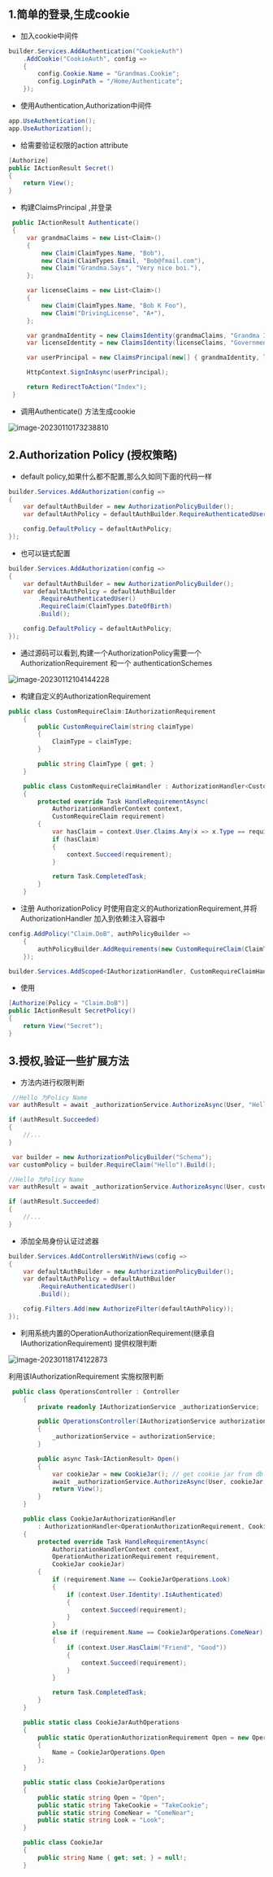 ## 1.简单的登录,生成cookie

- 加入cookie中间件

~~~c#
builder.Services.AddAuthentication("CookieAuth")
    .AddCookie("CookieAuth", config =>
    {
        config.Cookie.Name = "Grandmas.Cookie";
        config.LoginPath = "/Home/Authenticate";
    });
~~~



- 使用Authentication,Authorization中间件

~~~ c#
app.UseAuthentication();
app.UseAuthorization();
~~~



- 给需要验证权限的action attribute

~~~ c#
[Authorize]
public IActionResult Secret()
{
    return View();
}
~~~



- 构建ClaimsPrincipal ,并登录

~~~ c#
 public IActionResult Authenticate()
 {
     var grandmaClaims = new List<Claim>()
     {
         new Claim(ClaimTypes.Name, "Bob"),
         new Claim(ClaimTypes.Email, "Bob@fmail.com"),
         new Claim("Grandma.Says", "Very nice boi."),
     };

     var licenseClaims = new List<Claim>()
     {
         new Claim(ClaimTypes.Name, "Bob K Foo"),
         new Claim("DrivingLicense", "A+"),
     };

     var grandmaIdentity = new ClaimsIdentity(grandmaClaims, "Grandma Identity");
     var licenseIdentity = new ClaimsIdentity(licenseClaims, "Government");

     var userPrincipal = new ClaimsPrincipal(new[] { grandmaIdentity, licenseIdentity });

     HttpContext.SignInAsync(userPrincipal);

     return RedirectToAction("Index");
 }
~~~



- 调用Authenticate() 方法生成cookie

![image-20230110173238810](./assets/image-20230110173238810.png)





## 2.Authorization Policy (授权策略)

- default policy,如果什么都不配置,那么久如同下面的代码一样

~~~c#
builder.Services.AddAuthorization(config =>
{
    var defaultAuthBuilder = new AuthorizationPolicyBuilder();
    var defaultAuthPolicy = defaultAuthBuilder.RequireAuthenticatedUser().Build();

    config.DefaultPolicy = defaultAuthPolicy;
});
~~~



- 也可以链式配置

~~~c#
builder.Services.AddAuthorization(config =>
{
    var defaultAuthBuilder = new AuthorizationPolicyBuilder();
    var defaultAuthPolicy = defaultAuthBuilder
        .RequireAuthenticatedUser()
        .RequireClaim(ClaimTypes.DateOfBirth)
        .Build();

    config.DefaultPolicy = defaultAuthPolicy;
});
~~~



- 通过源码可以看到,构建一个AuthorizationPolicy需要一个AuthorizationRequirement 和一个 authenticationSchemes

![image-20230112104144228](./assets/image-20230112104144228.png)



- 构建自定义的AuthorizationRequirement

~~~ c#
public class CustomRequireClaim:IAuthorizationRequirement
    {
        public CustomRequireClaim(string claimType)
        {
            ClaimType = claimType;
        }

        public string ClaimType { get; }
    }

    public class CustomRequireClaimHandler : AuthorizationHandler<CustomRequireClaim>
    {
        protected override Task HandleRequirementAsync(
            AuthorizationHandlerContext context,
            CustomRequireClaim requirement)
        {
            var hasClaim = context.User.Claims.Any(x => x.Type == requirement.ClaimType);
            if (hasClaim)
            {
                context.Succeed(requirement);
            }

            return Task.CompletedTask;
        }
    }
~~~



- 注册 AuthorizationPolicy 时使用自定义的AuthorizationRequirement,并将AuthorizationHandler 加入到依赖注入容器中

~~~ c#
config.AddPolicy("Claim.DoB", authPolicyBuilder =>
    {
        authPolicyBuilder.AddRequirements(new CustomRequireClaim(ClaimTypes.DateOfBirth));
    });
~~~



~~~ c#
builder.Services.AddScoped<IAuthorizationHandler, CustomRequireClaimHandler>();
~~~



- 使用

~~~c#
[Authorize(Policy = "Claim.DoB")]
public IActionResult SecretPolicy()
{
    return View("Secret");
}
~~~



## 3.授权,验证一些扩展方法

- 方法内进行权限判断

~~~c#
 //Hello 为Policy Name
var authResult = await _authorizationService.AuthorizeAsync(User, "Hello");

if (authResult.Succeeded)
{
    //...
}
~~~



~~~c#
 var builder = new AuthorizationPolicyBuilder("Schema");
var customPolicy = builder.RequireClaim("Hello").Build();

//Hello 为Policy Name
var authResult = await _authorizationService.AuthorizeAsync(User, customPolicy);

if (authResult.Succeeded)
{
    //...
}
~~~



- 添加全局身份认证过滤器

~~~ c#
builder.Services.AddControllersWithViews(cofig =>
{
    var defaultAuthBuilder = new AuthorizationPolicyBuilder();
    var defaultAuthPolicy = defaultAuthBuilder
        .RequireAuthenticatedUser()
        .Build();

    cofig.Filters.Add(new AuthorizeFilter(defaultAuthPolicy));
});
~~~



- 利用系统内置的OperationAuthorizationRequirement(继承自IAuthorizationRequirement) 提供权限判断

![image-20230118174122873](./assets/image-20230118174122873.png)

利用该IAuthorizationRequirement 实施权限判断

~~~ c#
 public class OperationsController : Controller
    {
        private readonly IAuthorizationService _authorizationService;

        public OperationsController(IAuthorizationService authorizationService)
        {
            _authorizationService = authorizationService;
        }

        public async Task<IActionResult> Open()
        {
            var cookieJar = new CookieJar(); // get cookie jar from db
            await _authorizationService.AuthorizeAsync(User, cookieJar, CookieJarAuthOperations.Open);
            return View();
        }
    }

    public class CookieJarAuthorizationHandler
        : AuthorizationHandler<OperationAuthorizationRequirement, CookieJar>
    {
        protected override Task HandleRequirementAsync(
            AuthorizationHandlerContext context,
            OperationAuthorizationRequirement requirement,
            CookieJar cookieJar)
        {
            if (requirement.Name == CookieJarOperations.Look)
            {
                if (context.User.Identity!.IsAuthenticated)
                {
                    context.Succeed(requirement);
                }
            }
            else if (requirement.Name == CookieJarOperations.ComeNear)
            {
                if (context.User.HasClaim("Friend", "Good"))
                {
                    context.Succeed(requirement);
                }
            }

            return Task.CompletedTask;
        }
    }

    public static class CookieJarAuthOperations
    {
        public static OperationAuthorizationRequirement Open = new OperationAuthorizationRequirement
        {
            Name = CookieJarOperations.Open
        };
    }

    public static class CookieJarOperations
    {
        public static string Open = "Open";
        public static string TakeCookie = "TakeCookie";
        public static string ComeNear = "ComeNear";
        public static string Look = "Look";
    }

    public class CookieJar
    {
        public string Name { get; set; } = null!;
    }
~~~

















